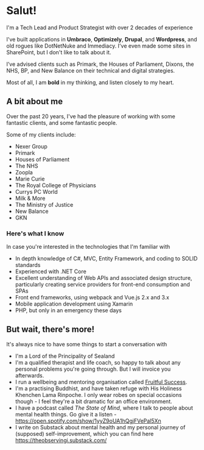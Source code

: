 # Salut!

I'm a Tech Lead and Product Strategist with over 2 decades of experience

I've built applications in **Umbraco**, **Optimizely**, **Drupal**, and **Wordpress**, and old rogues like DotNetNuke and Immediacy. 
I've even made some sites in SharePoint, but I don't like to talk about it. 

I’ve advised clients such as Primark, the Houses of Parliament, Dixons, the NHS, BP, and New Balance on their technical and digital strategies.

Most of all, I am **bold** in my thinking, and listen closely to my heart.

## A bit about me

Over the past 20 years, I've had the pleasure of working with some fantastic clients, and some fantastic people.

Some of my clients include:

* Nexer Group
* Primark
* Houses of Parliament
* The NHS
* Zoopla
* Marie Curie
* The Royal College of Physicians
* Currys PC World
* Milk & More
* The Ministry of Justice
* New Balance
* GKN

### Here's what I know
In case you're interested in the technologies that I'm familiar with

* In depth knowledge of C#, MVC, Entity Framework, and coding to SOLID standards
* Experienced with .NET Core
* Excellent understanding of Web APIs and associated design structure, particularly creating service providers for front-end consumption and SPAs
* Front end frameworks, using webpack and Vue.js 2.x and 3.x
* Mobile application development using Xamarin
* PHP, but only in an emergency these days

## But wait, there's more!

It's always nice to have some things to start a conversation with

* I'm a Lord of the Principality of Sealand
* I'm a qualified therapist and life coach, so happy to talk about any personal problems you're going through. But I will invoice you afterwards.
* I run a wellbeing and mentoring organisation called [Fruitful Success](https://fruitfulsuccess.com).
* I'm a practising Buddhist, and have taken refuge with His Holiness Khenchen Lama Rinpoche. I only wear robes on special occasions though - I feel they're a bit dramatic for an office environment.
* I have a podcast called *The State of Mind*, where I talk to people about mental health things. Go give it a listen - https://open.spotify.com/show/1yyZ9oUA1hQgjFVePal5Xn
* I write on Substack about mental health and my personal journey of (supposed) self-improvement, which you can find here https://theobservingi.substack.com/
